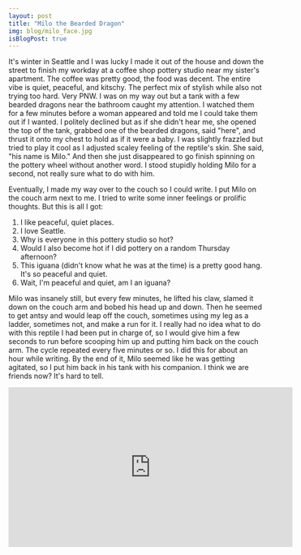 ```yaml
---
layout: post
title: "Milo the Bearded Dragon"
img: blog/milo_face.jpg
isBlogPost: true
---
```

It's winter in Seattle and I was lucky I made it out of the house and down the street to finish my workday at a coffee shop pottery studio near my sister's apartment. The coffee was pretty good, the food was decent. The entire vibe is quiet, peaceful, and kitschy. The perfect mix of stylish while also not trying too hard. Very PNW. I was on my way out but a tank with a few bearded dragons near the bathroom caught my attention. I watched them for a few minutes before a woman appeared and told me I could take them out if I wanted. I politely declined but as if she didn't hear me, she opened the top of the tank, grabbed one of the bearded dragons, said "here", and thrust it onto my chest to hold as if it were a baby. I was slightly frazzled but tried to play it cool as I adjusted scaley feeling of the reptile's skin. She said, "his name is Milo." And then she just disappeared to go finish spinning on the pottery wheel without another word. I stood stupidly holding Milo for a second, not really sure what to do with him.

Eventually, I made my way over to the couch so I could write. I put Milo on the couch arm next to me. I tried to write some inner feelings or prolific thoughts. But this is all I got:

1. I like peaceful, quiet places.
2. I love Seattle.
3. Why is everyone in this pottery studio so hot?
4. Would I also become hot if I did pottery on a random Thursday afternoon?
5. This iguana (didn't know what he was at the time) is a pretty good hang. It's so peaceful and quiet.
6. Wait, I'm peaceful and quiet, am I an iguana?

Milo was insanely still, but every few minutes, he lifted his claw, slamed it down on the couch arm and bobed his head up and down. Then he seemed to get antsy and would leap off the couch, sometimes using my leg as a ladder, sometimes not, and make a run for it. I really had no idea what to do with this reptile I had been put in charge of, so I would give him a few seconds to run before scooping him up and putting him back on the couch arm. The cycle repeated every five minutes or so. I did this for about an hour while writing. By the end of it, Milo seemed like he was getting agitated, so I put him back in his tank with his companion. I think we are friends now? It's hard to tell.

<iframe width="560" height="315" src="https://www.youtube.com/embed/v-kK1AA6mYk?si=X9UTt69lqeI63S2J" title="YouTube video player" frameborder="0" allow="accelerometer; autoplay; clipboard-write; encrypted-media; gyroscope; picture-in-picture; web-share" referrerpolicy="strict-origin-when-cross-origin" allowfullscreen></iframe>